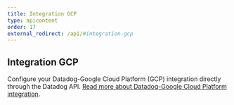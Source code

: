 ```yaml
---
title: Integration GCP
type: apicontent
order: 17
external_redirect: /api/#integration-gcp
---
```


## Integration GCP

Configure your Datadog-Google Cloud Platform (GCP) integration directly through the Datadog API.
[Read more about Datadog-Google Cloud Platform integration][1].

[1]: /integrations/google_cloud_platform
